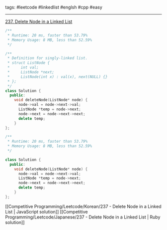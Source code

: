 tags: #leetcode #linkedlist #englsh #cpp #easy

<hr />

[237. Delete Node in a Linked List](https://leetcode.com/problems/delete-node-in-a-linked-list/)

```cpp
/**
 * Runtime: 20 ms, faster than 53.79%
 * Memory Usage: 8 MB, less than 52.59%
 */

/**
 * Definition for singly-linked list.
 * struct ListNode {
 *     int val;
 *     ListNode *next;
 *     ListNode(int x) : val(x), next(NULL) {}
 * };
 */
class Solution {
  public:
    void deleteNode(ListNode* node) {
      node->val = node->next->val;
      ListNode *temp = node->next;
      node->next = node->next->next;
      delete temp;
    }
};

/**
 * Runtime: 20 ms, faster than 53.79%
 * Memory Usage: 8 MB, less than 52.59%
 */

class Solution {
  public:
    void deleteNode(ListNode* node) {
      node->val = node->next->val;
      ListNode *temp = node->next;
      node->next = node->next->next;
      delete temp;
    }
};
```

[[Competitive Programming/Leetcode/Korean/237 - Delete Node in a Linked List | JavaScript solution]]
[[Competitive Programming/Leetcode/Japanese/237 - Delete Node in a Linked List | Ruby solution]]